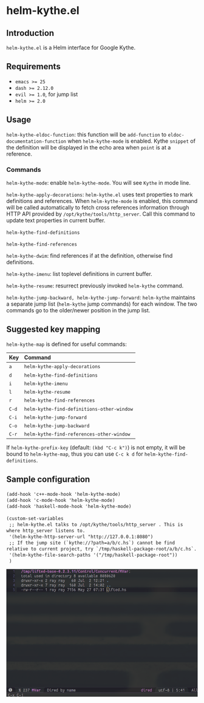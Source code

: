# helm-kythe.el

## Introduction

`helm-kythe.el` is a Helm interface for Google Kythe.

## Requirements

* `emacs >= 25`
* `dash >= 2.12.0`
* `evil >= 1.0`, for jump list
* `helm >= 2.0`

## Usage

`helm-kythe-eldoc-function`: this function will be `add-function` to `eldoc-documentation-function` when `helm-kythe-mode` is enabled. Kythe `snippet` of the definition will be displayed in the echo area when `point` is at a reference.

### Commands

`helm-kythe-mode`: enable `helm-kythe-mode`. You will see `Kythe` in mode line.

`helm-kythe-apply-decorations`: `helm-kythe.el` uses text properties to mark definitions and references. When `helm-kythe-mode` is enabled, this command will be called automatically to fetch cross references information through HTTP API provided by `/opt/kythe/tools/http_server`. Call this command to update text properties in current buffer.

`helm-kythe-find-definitions`

`helm-kythe-find-references`

`helm-kythe-dwim`: find references if at the definition, otherwise find definitions.

`helm-kythe-imenu`: list toplevel definitions in current buffer.

`helm-kythe-resume`: resurrect previously invoked `helm-kythe` command.

`helm-kythe-jump-backward, helm-kythe-jump-forward`: `helm-kythe` maintains a separate jump list (`helm-kythe` jump commands) for each window. The two commands go to the older/newer position in the jump list.

## Suggested key mapping

`helm-kythe-map` is defined for useful commands:

|Key   |Command                                      |
|:-----|:--------------------------------------------|
|`a`   | `helm-kythe-apply-decorations`              |
|`d`   | `helm-kythe-find-definitions`               |
|`i`   | `helm-kythe-imenu`                          |
|`l`   | `helm-kythe-resume`                         |
|`r`   | `helm-kythe-find-references`                |
|`C-d` | `helm-kythe-find-definitions-other-window`  |
|`C-i` | `helm-kythe-jump-forward`                   |
|`C-o` | `helm-kythe-jump-backward`                  |
|`C-r` | `helm-kythe-find-references-other-window`   |

If `helm-kythe-prefix-key` (default: `(kbd "C-c k")`) is not empty, it will be bound to `helm-kythe-map`, thus you can use `C-c k d` for `helm-kythe-find-definitions`.

## Sample configuration

```elisp
(add-hook 'c++-mode-hook 'helm-kythe-mode)
(add-hook 'c-mode-hook 'helm-kythe-mode)
(add-hook 'haskell-mode-hook 'helm-kythe-mode)

(custom-set-variables
 ;; helm-kythe.el talks to /opt/kythe/tools/http_server . This is where http_server listens to.
 '(helm-kythe-http-server-url "http://127.0.0.1:8080")
 ;; If the jump site (`kythe://?path=a/b/c.hs`) cannot be find relative to current project, try `/tmp/haskell-package-root/a/b/c.hs`.
 '(helm-kythe-file-search-paths '("/tmp/haskell-package-root"))
 )
```

![](images/helm-kythe-haskell.gif)
